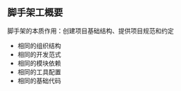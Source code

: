 ## 脚手架工概要
  脚手架的本质作用：创建项目基础结构、提供项目规范和约定
  - 相同的组织结构
  - 相同的开发范式
  - 相同的模块依赖
  - 相同的工具配置
  - 相同的基础代码

